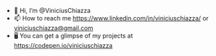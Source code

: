 - 👋 Hi, I’m @ViniciusChiazza
- 📫 How to reach me https://www.linkedin.com/in/viniciuschiazza/ or viniciuschiazza@gmail.com
- 🖥️ You can get a glimpse of my projects at https://codepen.io/viniciuschiazza
<!---
ViniciusChiazza/ViniciusChiazza is a ✨ special ✨ repository because its `README.md` (this file) appears on your GitHub profile.
You can click the Preview link to take a look at your changes.
--->
